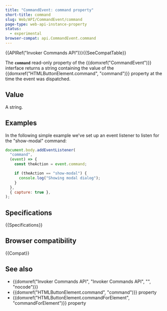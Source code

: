 ```yaml
---
title: "CommandEvent: command property"
short-title: command
slug: Web/API/CommandEvent/command
page-type: web-api-instance-property
status:
  - experimental
browser-compat: api.CommandEvent.command
---
```


{{APIRef("Invoker Commands API")}}{{SeeCompatTable}}

The **`command`** read-only property of the {{domxref("CommandEvent")}} interface returns a string containing the value of the {{domxref("HTMLButtonElement.command", "command")}} property at the time the event was dispatched.

## Value

A string.

## Examples

In the following simple example we've set up an event listener to listen for the "show-modal" command:

```js
document.body.addEventListener(
  "command",
  (event) => {
    const theAction = event.command;

    if (theAction == "show-modal") {
      console.log("Showing modal dialog");
    }
  },
  { capture: true },
);
```

## Specifications

{{Specifications}}

## Browser compatibility

{{Compat}}

## See also

- {{domxref("Invoker Commands API", "Invoker Commands API", "", "nocode")}}
- {{domxref("HTMLButtonElement.command", "command")}} property
- {{domxref("HTMLButtonElement.commandForElement", "commandForElement")}} property
